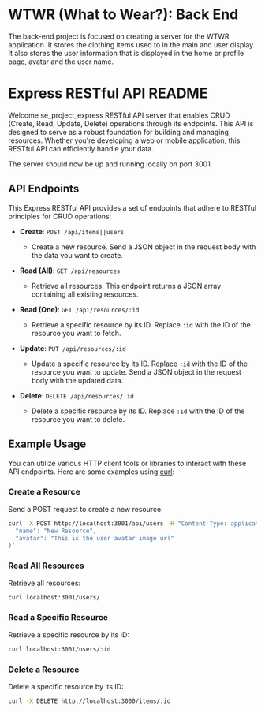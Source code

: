 # WTWR (What to Wear?): Back End
The back-end project is focused on creating a server for the WTWR application. It stores the clothing items used to in the main and user display. 
It also stores the user information that is displayed in the home or profile page, avatar and the user name.
# Express RESTful API README

Welcome se_project_express RESTful API server that enables CRUD (Create, Read, Update, Delete) operations through its endpoints. This API is designed to serve as a robust foundation for building and managing resources. Whether you're developing a web or mobile application, this RESTful API can efficiently handle your data.


The server should now be up and running locally on port 3001.

## API Endpoints

This Express RESTful API provides a set of endpoints that adhere to RESTful principles for CRUD operations:

- **Create**: `POST /api/items||users`
  - Create a new resource. Send a JSON object in the request body with the data you want to create.

- **Read (All)**: `GET /api/resources`
  - Retrieve all resources. This endpoint returns a JSON array containing all existing resources.

- **Read (One)**: `GET /api/resources/:id`
  - Retrieve a specific resource by its ID. Replace `:id` with the ID of the resource you want to fetch.

- **Update**: `PUT /api/resources/:id`
  - Update a specific resource by its ID. Replace `:id` with the ID of the resource you want to update. Send a JSON object in the request body with the updated data.

- **Delete**: `DELETE /api/resources/:id`
  - Delete a specific resource by its ID. Replace `:id` with the ID of the resource you want to delete.

## Example Usage

You can utilize various HTTP client tools or libraries to interact with these API endpoints. Here are some examples using [curl](https://curl.se/):

### Create a Resource

Send a POST request to create a new resource:

```bash
curl -X POST http://localhost:3001/api/users -H "Content-Type: application/json" -d '{
  "name": "New Resource",
  "avatar": "This is the user avatar image url"
}'
```

### Read All Resources

Retrieve all resources:

```bash
curl localhost:3001/users/
```

### Read a Specific Resource

Retrieve a specific resource by its ID:

```bash
curl localhost:3001/users/:id
```

### Delete a Resource

Delete a specific resource by its ID:

```bash
curl -X DELETE http://localhost:3000/items/:id
```
